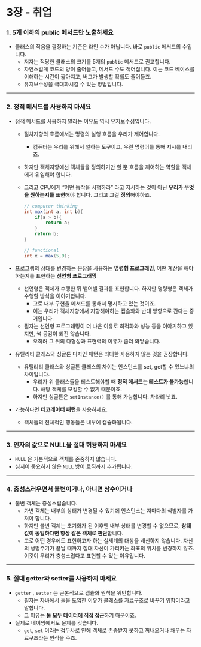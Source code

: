 # 3장 - 취업

### 1. 5개 이하의 public 메서드만 노출하세요

- 클래스의 작음을 결정하는 기준은 라인 수가 아닙니다. 바로 `public` 메서드의 수입니다.
    - 저자는 적당한 클래스의 크기를 5개의 `public` 메서드로 권고합니다.
    - 자연스럽게 코드의 양이 줄어들고, 메서드 수도 적어집니다. 이는 코드 베이스를 이해하는 시간이 짧아지고, 버그가 발생할 확률도 줄어들죠.
    - 유지보수성을 극대화시킬 수 있는 방법입니다.

---

### 2. 정적 메서드를 사용하지 마세요

- 정적 메서드를 사용하지 말라는 이유도 역시 유지보수성입니다.
    - 절차지향의 흐름에서는 명령의 실행 흐름을 우리가 제어합니다.
        - 컴퓨터는 우리를 위해서 일하는 도구이고, 우린 명령어를 통해 지시를 내리죠.
    - 하지만 객체지향에선 객체들을 정의하기만 할 뿐 흐름을 제어하는 역할을 객체에게 위임해야 합니다.
    - 그리고 CPU에게 “어떤 동작을 시행하라” 라고 지시하는 것이 아닌 **우리가 무엇을 원하는지를 표현**해야 합니다. 그리고 그걸 **정의**해야하죠.
        
        ```java
        // computer thinking
        int max(int a, int b){
        	if(a > b){
        		return a;
        	}
        	return b;
        }
        
        // functional
        int x = max(5,9);
        ```
        
- 프로그램의 상태를 변경하는 문장을 사용하는 **명령형 프로그래밍**, 어떤 계산을 해야하는지를 표현하는 **선언형 프로그래밍**
    - 선언형은 객체가 수행한 뒤 뱉어낼 결과를 표현합니다. 하지만 명령형은 객체가 수행할 방식을 이야기합니다.
        - 고로 내부 구현을 메서드를 통해서 명시하고 있는 것이죠.
        - 이는 우리가 객체지향에서 지향해야하는 캡슐화와 반대 방향으로 간다는 증거입니다.
    - 필자는 선언형 프로그래밍이 더 나은 이유로 최적화와 성능 등을 이야기하고 있지만, 썩 공감이 되진 않습니다.
        - 오히려 그 뒤의 다형성과 표현력의 이유가 좀더 와닿습니다.
- 유틸리티 클래스와 싱글톤 디자인 패턴은 최대한 사용하지 않는 것을 권장합니다.
    - 유틸리티 클래스와 싱글톤 클래스의 차이는 인스턴스를 set, get할 수 있느냐의 차이입니다.
        - 우리가 위 클래스들을 테스트해야할 때 **정적 메서드는 테스트가 불가능**합니다. 해당 객체를 모킹할 수 없기 때문이죠.
        - 하지만 싱글톤은 `setInstance()` 를 통해 가능합니다. 차라리 낫죠.
- 가능하다면 **데코레이터 패턴**을 사용하세요.
    - 객체들의 전체적인 행동들은 내부에 캡슐화됩니다.

---

### 3. 인자의 값으로 NULL을 절대 허용하지 마세요

- `NULL` 은 기본적으로 객체를 존중하지 않습니다.
- 심지어 중요하지 않은 `NULL` 방어 로직까지 추가됩니다.

---

### 4. 충성스러우면서 불변이거나, 아니면 상수이거나

- 불변 객체는 충성스럽습니다.
    - 가변 객체는 내부의 상태가 변경될 수 있기에 인스턴스는 저마다의 식별자를 가져야 합니다.
    - 하지만 불변 객체는 초기화가 된 이후엔 내부 상태를 변경할 수 없으므로, **상태값이 동일하다면 항상 같은 객체로 판단**합니다.
    - 고로 어떤 경우에도 표현하고자 하는 실세계의 대상을 배신하지 않습니다. 자신의 생명주기가 끝날 때까지 절대 자신이 가리키는 좌표의 위치를 변경하지 않죠. 이것이 우리가 충성스럽다고 표현할 수 있는 이유입니다.

---

### 5. 절대 getter와 setter를 사용하지 마세요

- `getter` , `setter` 는 근본적으로 캡슐화 원칙을 위반합니다.
    - 필자는 자바에서 둘을 도입한 이유가 클래스를 자료구조로 바꾸기 위함이라고 말합니다.
    - 그 이유는 **둘 모두 데이터에 직접 접근**하기 때문이죠.
- 실제로 네이밍에서도 문제를 갖습니다.
    - `get`, `set` 이라는 접두사로 인해 객체로 존중받지 못하고 꺼내오거나 채우는 자료구조라는 인식을 주죠.